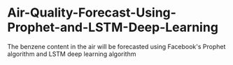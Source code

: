 # Air-Quality-Forecast-Using-Prophet-and-LSTM-Deep-Learning
The benzene content in the air will be forecasted using Facebook's Prophet algorithm and LSTM deep learning algorithm
